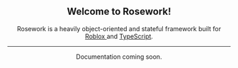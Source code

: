 <section align="center">
    <h1>Welcome to Rosework!</h1>
    <p>
        Rosework is a heavily object-oriented and stateful framework built for <a href="https://developer.roblox.com/">
            Roblox
        </a>
        and
        <a href="https://www.typescriptlang.org/">TypeScript</a>.
    </p>
</section>

----

<section align="center">
    Documentation coming soon.
</section>